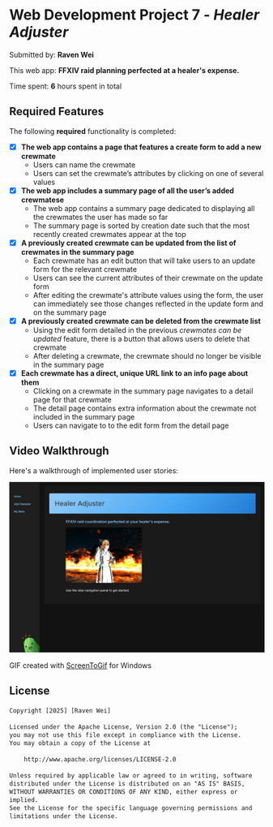 # Web Development Project 7 - *Healer Adjuster*

Submitted by: **Raven Wei**

This web app: **FFXIV raid planning perfected at a healer's expense.**

Time spent: **6** hours spent in total

## Required Features

The following **required** functionality is completed:

- [x] **The web app contains a page that features a create form to add a new crewmate**
    - Users can name the crewmate
    - Users can set the crewmate’s attributes by clicking on one of several values
- [x] **The web app includes a summary page of all the user’s added crewmatese**
    -  The web app contains a summary page dedicated to displaying all the crewmates the user has made so far
    -  The summary page is sorted by creation date such that the most recently created crewmates appear at the top
- [x] **A previously created crewmate can be updated from the list of crewmates in the summary page**
    - Each crewmate has an edit button that will take users to an update form for the relevant crewmate
    - Users can see the current attributes of their crewmate on the update form
    - After editing the crewmate's attribute values using the form, the user can immediately see those changes reflected in the update form and on the summary page 
- [x] **A previously created crewmate can be deleted from the crewmate list**
    - Using the edit form detailed in the previous _crewmates can be updated_ feature, there is a button that allows users to delete that crewmate
    - After deleting a crewmate, the crewmate should no longer be visible in the summary page
- [x] **Each crewmate has a direct, unique URL link to an info page about them**
    - Clicking on a crewmate in the summary page navigates to a detail page for that crewmate
    - The detail page contains extra information about the crewmate not included in the summary page
    - Users can navigate to to the edit form from the detail page

## Video Walkthrough

Here's a walkthrough of implemented user stories:

<img src='https://github.com/weiraven/healer-adjuster/blob/main/public/images/app-demo.gif' title='Video Walkthrough' width='1000' alt='Video Walkthrough' />

GIF created with [ScreenToGif](https://www.screentogif.com/) for Windows

## License

    Copyright [2025] [Raven Wei]

    Licensed under the Apache License, Version 2.0 (the "License");
    you may not use this file except in compliance with the License.
    You may obtain a copy of the License at

        http://www.apache.org/licenses/LICENSE-2.0

    Unless required by applicable law or agreed to in writing, software
    distributed under the License is distributed on an "AS IS" BASIS,
    WITHOUT WARRANTIES OR CONDITIONS OF ANY KIND, either express or implied.
    See the License for the specific language governing permissions and
    limitations under the License.